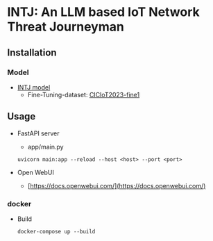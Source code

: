 # INTJ: An LLM based IoT Network Threat Journeyman

## Installation

### Model

- [INTJ model](https://huggingface.co/XD3an/Llama-3.1-8b-4bit-IoT-SecConsultant)
    - Fine-Tuning-dataset: [CICIoT2023-fine1](https://huggingface.co/datasets/XD3an/CICIoT2023-fine1)

## Usage

- FastAPI server
    - app/main.py
    ```
    uvicorn main:app --reload --host <host> --port <port>
    ```

- Open WebUI
    - [https://docs.openwebui.com/](https://docs.openwebui.com/)


### docker

- Build
    ```
    docker-compose up --build
    ```